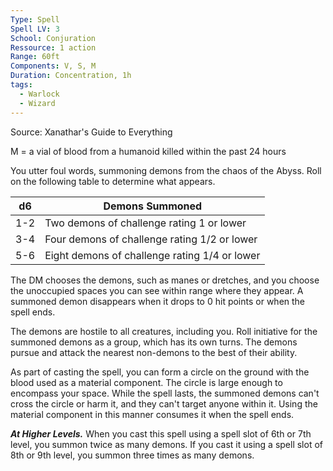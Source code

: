 ```yaml
---
Type: Spell
Spell LV: 3
School: Conjuration
Ressource: 1 action
Range: 60ft
Components: V, S, M
Duration: Concentration, 1h
tags:
  - Warlock
  - Wizard
---
```

Source: Xanathar's Guide to Everything

M = a vial of blood from a humanoid killed within the past 24 hours

You utter foul words, summoning demons from the chaos of the Abyss. Roll on the following table to determine what appears.

|d6|Demons Summoned|
|---|---|
|1-2|Two demons of challenge rating 1 or lower|
|3-4|Four demons of challenge rating 1/2 or lower|
|5-6|Eight demons of challenge rating 1/4 or lower|

The DM chooses the demons, such as manes or dretches, and you choose the unoccupied spaces you can see within range where they appear. A summoned demon disappears when it drops to 0 hit points or when the spell ends.

The demons are hostile to all creatures, including you. Roll initiative for the summoned demons as a group, which has its own turns. The demons pursue and attack the nearest non-demons to the best of their ability.

As part of casting the spell, you can form a circle on the ground with the blood used as a material component. The circle is large enough to encompass your space. While the spell lasts, the summoned demons can't cross the circle or harm it, and they can't target anyone within it. Using the material component in this manner consumes it when the spell ends.

**_At Higher Levels._** When you cast this spell using a spell slot of 6th or 7th level, you summon twice as many demons. If you cast it using a spell slot of 8th or 9th level, you summon three times as many demons.